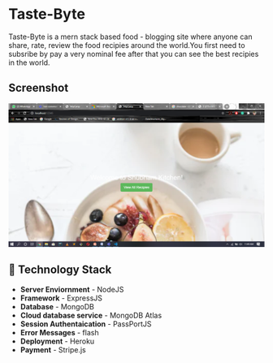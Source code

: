 # Taste-Byte
Taste-Byte is a mern stack based food - blogging site where anyone can share, rate, review the food recipies around the world.You first need to subsribe by pay a very nominal fee after that you can see the best recipies in the world.

## Screenshot 
![alt text](https://github.com/Shubsm/Taste-Byte/blob/master/Screenshot%20(180).png)

## 🚧 Technology Stack

- **Server Enviornment** - NodeJS
- **Framework** - ExpressJS
- **Database** - MongoDB
- **Cloud database service** - MongoDB Atlas
- **Session Authentaication** - PassPortJS
- **Error Messages** - flash
- **Deployment** - Heroku
- **Payment** - Stripe.js





